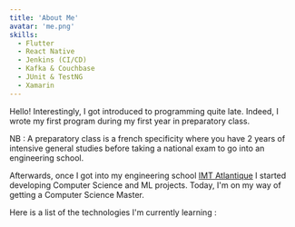 ```yaml
---
title: 'About Me'
avatar: 'me.png'
skills:
  - Flutter
  - React Native
  - Jenkins (CI/CD)
  - Kafka & Couchbase
  - JUnit & TestNG
  - Xamarin
---
```


Hello! Interestingly, I got introduced to programming quite late. Indeed, I wrote my first program during my first year in preparatory class.

NB : A preparatory class is a french specificity where you have 2 years of intensive general studies before taking a national exam to go into an engineering school.

Afterwards, once I got into my engineering school [IMT Atlantique](https://www.imt-atlantique.fr/fr) I started developing Computer Science and ML projects. Today, I'm on my way of getting a Computer Science Master.

Here is a list of the technologies I'm currently learning :

